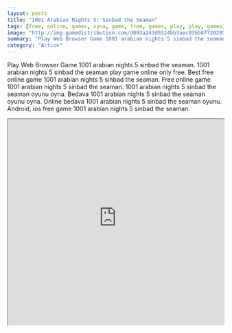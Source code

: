 ```yaml
---
layout: posts
title: "1001 Arabian Nights 5: Sinbad the Seaman"
tags: [free, online, games, oyna, game, free, games, play, play, games]
image: "http://img.gamedistribution.com/d093a243d0324bb3aec03bb8f7202850.jpg"
summary: "Play Web Browser Game 1001 arabian nights 5 sinbad the seaman. 1001 arabian nights 5 sinbad the seaman play game online only free. Best free online game 1001 arabian nights 5 sinbad the seaman. Free online game 1001 arabian nights 5 sinbad the seaman. 1001 arabian nights 5 sinbad the seaman oyunu oyna. Bedava 1001 arabian nights 5 sinbad the seaman oyunu oyna. Online bedava 1001 arabian nights 5 sinbad the seaman oyunu. Android, ios free game 1001 arabian nights 5 sinbad the seaman."
category: "Action"
---
```


Play Web Browser Game 1001 arabian nights 5 sinbad the seaman. 1001 arabian nights 5 sinbad the seaman play game online only free. Best free online game 1001 arabian nights 5 sinbad the seaman. Free online game 1001 arabian nights 5 sinbad the seaman. 1001 arabian nights 5 sinbad the seaman oyunu oyna. Bedava 1001 arabian nights 5 sinbad the seaman oyunu oyna. Online bedava 1001 arabian nights 5 sinbad the seaman oyunu. Android, ios free game 1001 arabian nights 5 sinbad the seaman.

<iframe width="100%" height="480px;" src="http://html5.gamedistribution.com/d093a243d0324bb3aec03bb8f7202850/"></iframe>